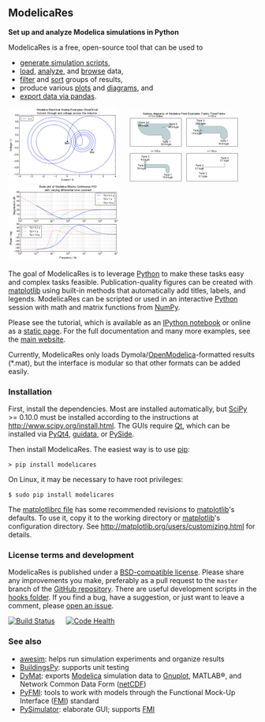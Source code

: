 ModelicaRes
-----------

**Set up and analyze Modelica simulations in Python**

ModelicaRes is a free, open-source tool that can be used to
- [generate simulation scripts](http://kdavies4.github.io/ModelicaRes/exps.html#modelicares.exps.write_script),
- [load](http://kdavies4.github.io/ModelicaRes/modelicares.html#modelicares.load),
  [analyze](http://nbviewer.ipython.org/github/kdavies4/ModelicaRes/blob/master/examples/tutorial.ipynb#Analyzing-a-simulation-result), and
  [browse](http://kdavies4.github.io/ModelicaRes/simres.html#modelicares.simres.SimRes.browse)
  data,
- [filter](http://nbviewer.ipython.org/github/kdavies4/ModelicaRes/blob/master/examples/advanced.ipynb#Testing-simulations-based-on-criteria)
  and
  [sort](http://nbviewer.ipython.org/github/kdavies4/ModelicaRes/blob/master/examples/tutorial.ipynb#Simulations)
  groups of results,
- produce various
  [plots](http://nbviewer.ipython.org/github/kdavies4/ModelicaRes/blob/master/examples/tutorial.ipynb)
  and
  [diagrams](http://nbviewer.ipython.org/github/kdavies4/ModelicaRes/blob/master/examples/advanced.ipynb#Sankey-diagrams),
  and
- [export data via pandas](http://kdavies4.github.io/ModelicaRes/simres.html#modelicares.simres.SimRes.to_pandas).

[![Plot of Chua circuit with varying parameters](doc/_static/ChuaCircuit-small.png)](http://kdavies4.github.io/ModelicaRes/examples2/ChuaCircuit.hires.png)
![ ](doc/_static/hspace.png)
[![Sankey diagram of three tanks example](doc/_static/ThreeTanks-small.png)](http://kdavies4.github.io/ModelicaRes/examples2/ThreeTanks.hires.png)
![ ](doc/_static/hspace.png)
[![Bode diagram of PID with varying parameters](doc/_static/PIDs-bode-small.png)](http://kdavies4.github.io/ModelicaRes/examples2/PIDs-bode.hires.png)

The goal of ModelicaRes is to leverage [Python] to make these tasks easy and
complex tasks feasible.  Publication-quality figures can be created with
[matplotlib] using built-in methods that automatically add titles, labels, and
legends.  ModelicaRes can be scripted or used in an interactive [Python] session
with math and matrix functions from [NumPy].

Please see the tutorial, which is available as an
[IPython notebook](examples/tutorial.ipynb) or online as a
[static page](http://nbviewer.ipython.org/github/kdavies4/ModelicaRes/blob/master/examples/tutorial.ipynb).
For the full documentation and many more examples, see the
[main website].

Currently, ModelicaRes only loads Dymola/[OpenModelica]-formatted results
(*.mat), but the interface is modular so that other formats can be added easily.

### Installation

First, install the dependencies.  Most are installed automatically, but
[SciPy] >= 0.10.0 must be installed according to the instructions at
http://www.scipy.org/install.html.  The GUIs require [Qt], which can be
installed via [PyQt4], [guidata], or [PySide].

Then install ModelicaRes.  The easiest way is to use [pip]:

    > pip install modelicares

On Linux, it may be necessary to have root privileges:

    $ sudo pip install modelicares

The [matplotlibrc file](examples/matplotlibrc) has some recommended revisions to
[matplotlib]'s defaults.  To use it, copy it to the working directory or
[matplotlib]'s configuration directory.  See
http://matplotlib.org/users/customizing.html for details.

### License terms and development

ModelicaRes is published under a [BSD-compatible license](LICENSE.txt).   Please
share any improvements you make, preferably as a pull request to the ``master``
branch of the [GitHub repository].  There are useful development scripts in the
[hooks folder](hooks).  If you find a bug, have a suggestion, or just want to
leave a comment, please
[open an issue](https://github.com/kdavies4/ModelicaRes/issues/new).

[![Build Status](https://travis-ci.org/kdavies4/ModelicaRes.svg?branch=travis)](https://travis-ci.org/kdavies4/ModelicaRes)
![ ](doc/_static/hspace.png)
[![Code Health](https://landscape.io/github/kdavies4/ModelicaRes/master/landscape.png)](https://landscape.io/github/kdavies4/ModelicaRes/master)

### See also

- [awesim]\: helps run simulation experiments and organize results
- [BuildingsPy]\: supports unit testing
- [DyMat]\: exports [Modelica] simulation data to [Gnuplot], MATLAB&reg;, and
  Network Common Data Form ([netCDF])
- [PyFMI]\: tools to work with models through the Functional Mock-Up Interface
  ([FMI]) standard
- [PySimulator]\: elaborate GUI; supports [FMI]


[main website]: http://kdavies4.github.io/ModelicaRes
[PyPI page]: http://pypi.python.org/pypi/ModelicaRes
[GitHub repository]: https://github.com/kdavies4/ModelicaRes

[Modelica]: http://www.modelica.org/
[Python]: http://www.python.org/
[matplotlib]: http://www.matplotlib.org/
[NumPy]: http://numpy.scipy.org/
[SciPy]: http://www.scipy.org/index.html
[OpenModelica]: https://www.openmodelica.org/
[setuptools]: https://pypi.python.org/pypi/setuptools
[Qt]: http://qt-project.org/
[PyQt4]: http://www.riverbankcomputing.co.uk/software/pyqt/
[guidata]: https://code.google.com/p/guidata/
[PySide]: http://qt-project.org/wiki/pyside
[pip]: https://pypi.python.org/pypi/pip
[awesim]: https://github.com/saroele/awesim
[BuildingsPy]: http://simulationresearch.lbl.gov/modelica/buildingspy
[DyMat]: http://www.j-raedler.de/projects/dymat
[PyFMI]: https://pypi.python.org/pypi/PyFMI
[PySimulator]: https://github.com/PySimulator/PySimulator
[Gnuplot]: http://www.gnuplot.info/
[netCDF]: http://www.unidata.ucar.edu/software/netcdf
[FMI]: https://www.fmi-standard.org/
[python-control]: http://sourceforge.net/apps/mediawiki/python-control
[ArrowLine]: http://old.nabble.com/Arrows-using-Line2D-and-shortening-lines-td19104579.html
[efficient base-10 logarithm]: http://www.mail-archive.com/matplotlib-users@lists.sourceforge.net/msg14433.html
